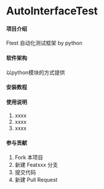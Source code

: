 # AutoInterfaceTest

#### 项目介绍
Ftest 自动化测试框架 by python
#### 软件架构
以python模块的方式提供

#### 安装教程



#### 使用说明

1. xxxx
2. xxxx
3. xxxx

#### 参与贡献

1. Fork 本项目
2. 新建 Featxxx 分支
3. 提交代码
4. 新建 Pull Request

